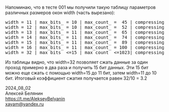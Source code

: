 Напоминаю, что в тесте 001 мы получили такую таблицу параметров
различных размеров окон width (часть вырезано):

<pre>
width = 11 | max_bits_ = 10 | max_count_ =  45 | compressing =  90.909% |
width = 12 | max_bits_ = 10 | max_count_ =  52 | compressing =  83.333% |
width = 13 | max_bits_ = 11 | max_count_ =  65 | compressing =  84.615% |
width = 14 | max_bits_ = 11 | max_count_ =  74 | compressing =  78.571% |
width = 15 | max_bits_ = 11 | max_count_ =  89 | compressing =  73.333% |
width = 16 | max_bits_ = 11 | max_count_ = 100 | compressing =  68.750% |
width = 32 | max_bits_ <=15 | max_count_ <=1023| compressing <  50.000% |
</pre>

Из таблицы видно, что width=32 позволяет сжать данные за один
проход примерно в два раза и получить 15 бит данных.
Эти 15 бит можно еще сжать с помощью width=15 до 11 бит,
затем width=11 до 10 бит.
Итоговый коэффициент сжатия получается равен 32/10 = 3.2

2024_08_02  
Алексей Белянин  
https://t.me/AlekseyBelyanin  
xayam@yandex.ru  
